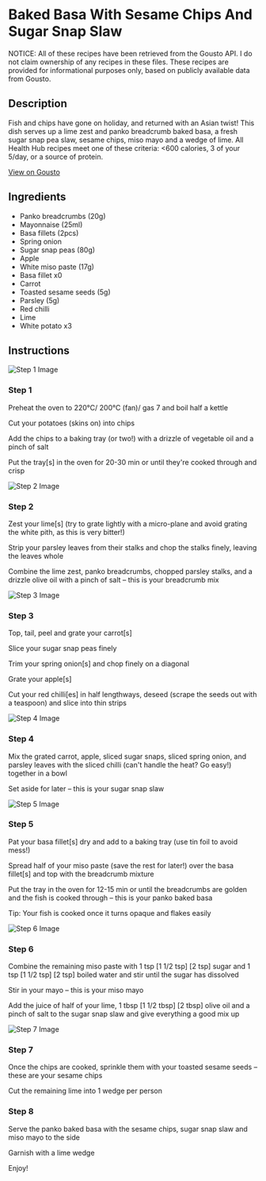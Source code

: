#  Baked Basa With Sesame Chips And Sugar Snap Slaw

NOTICE: All of these recipes have been retrieved from the Gousto API. I do not claim ownership of any recipes in these files. These recipes are provided for informational purposes only, based on publicly available data from Gousto.

## Description

Fish and chips have gone on holiday, and returned with an Asian twist! This dish serves up a lime zest and panko breadcrumb baked basa, a fresh sugar snap pea slaw, sesame chips, miso mayo and a wedge of lime. All Health Hub recipes meet one of these criteria: <600 calories, 3 of your 5/day, or a source of protein.

[View on Gousto](https://www.gousto.co.uk/recipes/cookbook/baked-basa-with-sesame-chips-and-sugar-snap-slaw)

## Ingredients

- Panko breadcrumbs (20g)
- Mayonnaise (25ml)
- Basa fillets (2pcs)
- Spring onion
- Sugar snap peas (80g)
- Apple
- White miso paste (17g)
- Basa fillet x0
- Carrot
- Toasted sesame seeds (5g)
- Parsley (5g)
- Red chilli
- Lime
- White potato x3

## Instructions

![Step 1 Image](https://production-media.gousto.co.uk/cms/recipe-step-image/980.-step-1-x200.jpg)

### Step 1

Preheat the oven to 220°C/ 200°C (fan)/ gas 7 and boil half a kettle

Cut your potatoes (skins on) into chips

Add the chips to a baking tray (or two!) with a drizzle of vegetable oil and a pinch of salt

Put the tray[s] in the oven for 20-30 min or until they're cooked through and crisp

![Step 2 Image](https://production-media.gousto.co.uk/cms/recipe-step-image/980.-step-2-x200.jpg)

### Step 2

Zest your lime[s] (try to grate lightly with a micro-plane and avoid grating the white pith, as this is very bitter!)

Strip your parsley leaves from their stalks and chop the stalks finely, leaving the leaves whole

Combine the lime zest, panko breadcrumbs, chopped parsley stalks, and a drizzle olive oil with a pinch of salt – this is your breadcrumb mix

![Step 3 Image](https://production-media.gousto.co.uk/cms/recipe-step-image/980.-step-3-x200.jpg)

### Step 3

Top, tail, peel and grate your carrot[s]

Slice your sugar snap peas finely

Trim your spring onion[s] and chop finely on a diagonal

Grate your apple[s]

Cut your red chilli[es] in half lengthways, deseed (scrape the seeds out with a teaspoon) and slice into thin strips

![Step 4 Image](https://production-media.gousto.co.uk/cms/recipe-step-image/980.-step-4-x200.jpg)

### Step 4

Mix the grated carrot, apple, sliced sugar snaps, sliced spring onion, and parsley leaves with the sliced chilli (can't handle the heat? Go easy!) together in a bowl

Set aside for later – this is your sugar snap slaw

![Step 5 Image](https://production-media.gousto.co.uk/cms/recipe-step-image/980.-step-5-x200.jpg)

### Step 5

Pat your basa fillet[s] dry and add to a baking tray (use tin foil to avoid mess!)

Spread half of your miso paste (save the rest for later!) over the basa fillet[s] and top with the breadcrumb mixture

Put the tray in the oven for 12-15 min or until the breadcrumbs are golden and the fish is cooked through – this is your panko baked basa

Tip: Your fish is cooked once it turns opaque and flakes easily

![Step 6 Image](https://production-media.gousto.co.uk/cms/recipe-step-image/980.-step-6-x200.jpg)

### Step 6

Combine the remaining miso paste with 1 tsp<span class="text-purple"> [1 1/2 tsp]</span> <span class="text-danger">[2 tsp]</span> sugar and 1 tsp <span class="text-purple">[1 1/2 tsp]</span> <span class="text-danger">[2 tsp]</span> boiled water and stir until the sugar has dissolved

Stir in your mayo – this is your miso mayo

Add the juice of half of your lime, 1 tbsp <span class="text-purple">[1 1/2 tbsp]</span> <span class="text-danger">[2 tbsp]</span> olive oil and a pinch of salt to the sugar snap slaw and give everything a good mix up

![Step 7 Image](https://production-media.gousto.co.uk/cms/recipe-step-image/980.-step-7-x200.jpg)

### Step 7

Once the chips are cooked, sprinkle them with your toasted sesame seeds – these are your sesame chips

Cut the remaining lime into 1 wedge per person

### Step 8

Serve the panko baked basa with the sesame chips, sugar snap slaw and miso mayo to the side

Garnish with a lime wedge

Enjoy!

